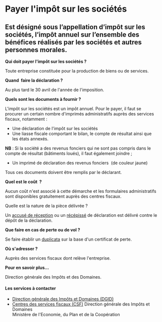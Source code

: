 # Payer l'impôt sur les sociétés

Est désigné sous l’appellation d’impôt sur les sociétés, l’impôt annuel sur l’ensemble des bénéfices réalisés par les sociétés et autres personnes morales.
-----------------------------------------------------------------------------------------------------------------------------------------------------------

**Qui doit payer l'impôt sur les sociétés ?**

Toute entreprise constituée pour la production de biens ou de services.

**Quand  faire la déclaration ?**

Au plus tard le 30 avril de l'année de l'imposition.

**Quels sont les documents à fournir ?**

L'impôt sur les sociétés est un impôt annuel. Pour le payer, il faut se procurer un certain nombre d'imprimés administratifs auprès des services fiscaux, notamment :

*   Une déclaration de l'impôt sur les sociétés
*   Une liasse fiscale comportant le bilan, le compte de résultat ainsi que les états annexés.

**NB** : Si la société a des revenus fonciers qui ne sont pas compris dans le compte de résultat (bâtiments loués), il faut également joindre ;  

*   Un imprimé de déclaration des revenus fonciers  (de couleur jaune)

Tous ces documents doivent être remplis par le déclarant.  

**Quel est le coût  ?**

Aucun coût n'est associé à cette démarche et les formulaires administratifs sont disponibles gratuitement auprès des centres fiscaux.

Quelle est la nature de la pièce délivrée ?

Un [accusé de réception](../../../services/accuse-de-reception.md) ou un [récépissé](../../../services/recepisse.md) de déclaration est délivré contre le dépôt de la déclaration.  

**Que faire en cas de perte ou de vol ?**

Se faire établir un [duplicata](../../../services/duplicata.md) sur la base d'un certificat de perte.  

**Où s'adresser ?**

Auprès des services fiscaux dont relève l'entreprise.  

**Pour en savoir plus...**

Direction générale des Impôts et des Domaines.

#### Les services à contacter

*   [Direction générale des Impôts et Domaines (DGID)](../../../services/direction-generale-des-impots-et-domaines-dgid.md)
*   [Centres des services fiscaux (CSF)](../../../services/centres-des-services-fiscaux-csf.md) Direction générale des Impôts et Domaines  
    Ministère de l'Economie, du Plan et de la Coopération